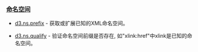 ### [](https://github.com/mbostock/d3/wiki/Api%E5%8F%82%E8%80%83#%E5%91%BD%E5%90%8D%E7%A9%BA%E9%97%B4)[命名空间](https://github.com/mbostock/d3/wiki/Namespaces)

*   [d3.ns.prefix](https://github.com/mbostock/d3/wiki/Namespaces#wiki-prefix)&nbsp;- 获取或扩展已知的XML命名空间。

*   [d3.ns.qualify](https://github.com/mbostock/d3/wiki/Namespaces#wiki-qualify)&nbsp;- 验证命名空间前缀是否存在, 如"xlink:href"中xlink是已知的命名空间。
